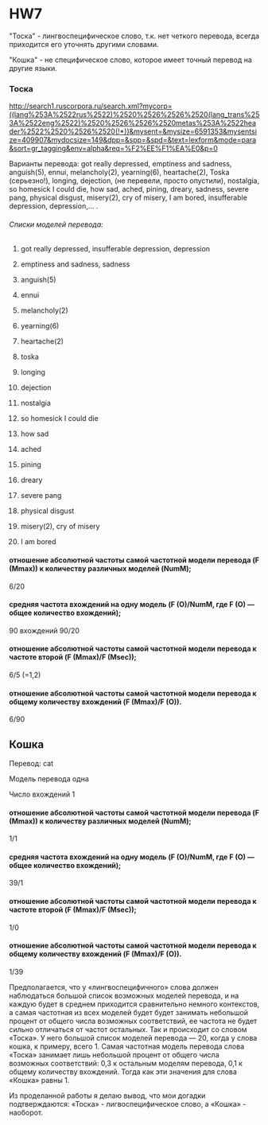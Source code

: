 # HW7

"Тоска" - лингвоспецифическое слово, т.к. нет четкого перевода, всегда приходится его уточнять другими словами.

"Кошка" - не специфическое слово, которое имеет точный перевод на другие языки.
### Тоска

http://search1.ruscorpora.ru/search.xml?mycorp=((lang%253A%2522rus%2522)%2520%2526%2526%2520(lang_trans%253A%2522eng%2522)%2520%2526%2526%2520metas%253A%2522header%2522%2520%2526%2520(!*))&mysent=&mysize=6591353&mysentsize=409907&mydocsize=149&dpp=&spp=&spd=&text=lexform&mode=para&sort=gr_tagging&env=alpha&req=%F2%EE%F1%EA%E0&p=0

Варианты перевода:  got really depressed, emptiness and sadness,  anguish(5),  ennui,  melancholy(2), yearning(6),  heartache(2), Toska (серьезно!), longing, dejection, (не перевели, просто опустили), nostalgia,  so homesick I could die, how sad,  ached,  pining, dreary,  sadness,  severe pang, physical disgust, misery(2), cry of misery, I am bored, insufferable depression, depression,... .

###### Списки моделей перевода:

1) got really depressed, insufferable depression, depression

2) emptiness and sadness,  sadness

3) anguish(5)

4) ennui

5) melancholy(2)

6) yearning(6)

7) heartache(2)

8) toska 

9) longing

10) dejection

11) nostalgia

12) so homesick I could die

13) how sad

14) ached

15) pining

16) dreary

17) severe pang

18) physical disgust

19) misery(2),   cry of misery

20) I am bored

#### отношение абсолютной частоты самой частотной модели перевода (F (Mmax)) к количеству различных моделей (NumM);

6/20

#### средняя частота вхождений на одну модель (F (O)/NumM, где F (O) —  общее количество вхождений);

90 вхождений
90/20 

#### отношение абсолютной частоты самой частотной модели перевода к частоте второй (F (Mmax)/F (Msec));

6/5 (=1,2)

#### отношение абсолютной частоты самой частотной модели перевода к общему количеству вхождений (F (Mmax)/F (O)).

6/90

## Кошка

Перевод: cat

Модель перевода одна

Число вхождений 1

#### отношение абсолютной частоты самой частотной модели перевода (F (Mmax)) к количеству различных моделей (NumM);

1/1

#### средняя частота вхождений на одну модель (F (O)/NumM, где F (O) —  общее количество вхождений);

39/1

#### отношение абсолютной частоты самой частотной модели перевода к частоте второй (F (Mmax)/F (Msec));

1/0

#### отношение абсолютной частоты самой частотной модели перевода к общему количеству вхождений (F (Mmax)/F (O)).

1/39

Предполагается, что у «лингвоспецифичного» слова должен наблюдаться большой список возможных моделей перевода, и на каждую будет в среднем приходится сравнительно немного контекстов, а самая частотная из всех моделей будет будет занимать небольшой процент от общего числа возможных соответствий, ее частота не будет сильно отличаться от частот остальных. 
Так и происходит со словом «Тоска». У него большой список моделей перевода — 20, когда у слова кошка, к примеру, всего 1. Самая частотная модель перевода слова «Тоска» занимает лишь небольшой процент от общего числа возможных соответствий: 0,3 к остальным моделям перевода, 0,1 к общему количеству вхождений.  Тогда как эти значения для слова «Кошка» равны 1. 

Из проделанной работы я делаю вывод, что мои догадки подтверждаются: «Тоска» - лигвоспецифическое слово, а «Кошка» - наоборот.
